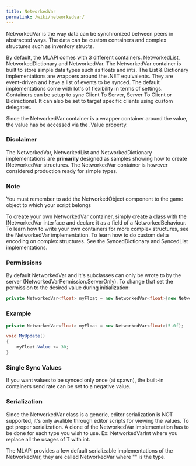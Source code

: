 ```yaml
---
title: NetworkedVar
permalink: /wiki/networkedvar/
---
```


NetworkedVar is the way data can be synchronized between peers in abstracted ways. The data can be custom containers and complex structures such as inventory structs.

By default, the MLAPI comes with 3 different containers. NetworkedList, NetworkedDictionary and NetworkedVar. The NetworkedVar container is built to store simple data types such as floats and ints. The List & Dictionary implementations are wrappers around the .NET equivalents. They are event-driven and have a list of events to be synced. The default implementations come with lot's of flexibility in terms of settings. Containers can be setup to sync Client To Server, Server To Client or Bidirectional. It can also be set to target specific clients using custom delegates.

Since the NetworkedVar container is a wrapper container around the value, the value has be accessed via the .Value property.


<div class="panel panel-warning">
    <div class="panel-heading">
        <h3 class="panel-title">Disclaimer</h3>
    </div>
    <div class="panel-body">
        The NetworkedVar, NetworkedList and NetworkedDictionary implementations are <b>primarily</b> designed as samples showing how to create INetworkedVar structures. The NetworkedVar container is however considered production ready for simple types.
    </div>
</div>

<div class="panel panel-warning">
    <div class="panel-heading">
        <h3 class="panel-title">Note</h3>
    </div>
    <div class="panel-body">
      You must remember to add the NetworkedObject component to the game object to which your script belongs
    </div>
</div>

To create your own NetworkedVar container, simply create a class with the INetworkedVar interface and declare it as a field of a NetworkedBehaviour. To learn how to write your own containers for more complex structures, see the NetworkedVar implementation. To learn how to do custom delta encoding on complex structures. See the SyncedDictionary and SyncedLIst implementations.

### Permissions
By default NetworkedVar and it's subclasses can only be wrote to by the server (NetworkedVarPermission.ServerOnly). To change that set the permission to the desired value during initialization:
```csharp
private NetworkedVar<float> myFloat = new NetworkedVar<float>(new NetworkedVarSettings {WritePermission = NetworkedVarPermission.OwnerOnly}, 5);
```

### Example
```csharp
private NetworkedVar<float> myFloat = new NetworkedVar<float>(5.0f);

void MyUpdate()
{
    myFloat.Value += 30;
}
```

### Single Sync Values
If you want values to be synced only once (at spawn), the built-in containers send rate can be set to a negative value.

### Serialization
Since the NetworkedVar class is a generic, editor serialization is NOT supported, it's only avalible through editor scripts for viewing the values. To get proper serialization. A clone of the NetworkedVar implementation has to be done for each type you wish to use. Ex: NetworkedVarInt where you replace all the usages of T with int.

The MLAPI provides a few default serializable implementations of the NetworkedVar, they are called NetworkedVar<TYPE> where "<TYPE>" is the type.
